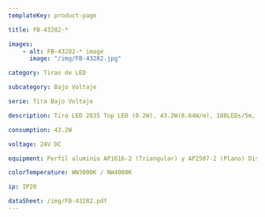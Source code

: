 ```yaml
---
templateKey: product-page

title: FB-43282-*

images:
    - alt: FB-43282-* image
      image: "/img/FB-43282.jpg"

category: Tiras de LED

subcategory: Bajo Voltaje

serie: Tira Bajo Voltaje

description: Tira LED 2835 Top LED (0.2W), 43.2W(8.64W/m), 180LEDs/5m, 792Lm/m

consumption: 43.2W

voltage: 24V DC

equipment: Perfil aluminio AP1616-2 (Triangular) y AP2507-2 (Plano) Disponible

colorTemperature: WW3000K / NW4000K

ip: IP20

dataSheet: /img/FB-43282.pdf
---
```



